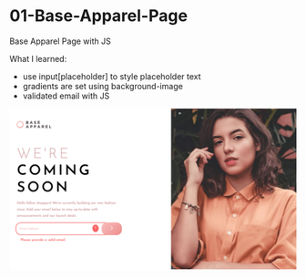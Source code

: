 # 01-Base-Apparel-Page

Base Apparel Page with JS

What I learned:

- use input[placeholder] to style placeholder text
- gradients are set using background-image
- validated email with JS

![screenshot](screenshot.png)
